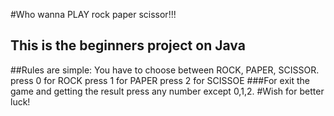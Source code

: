 #Who wanna PLAY rock paper scissor!!!
## This is the beginners project on Java
##Rules are simple:
You have to choose between ROCK, PAPER, SCISSOR.
press 0 for ROCK
press 1 for PAPER
press 2 for SCISSOE
###For exit the game and getting the result press any number except 0,1,2.
#Wish for better luck!
